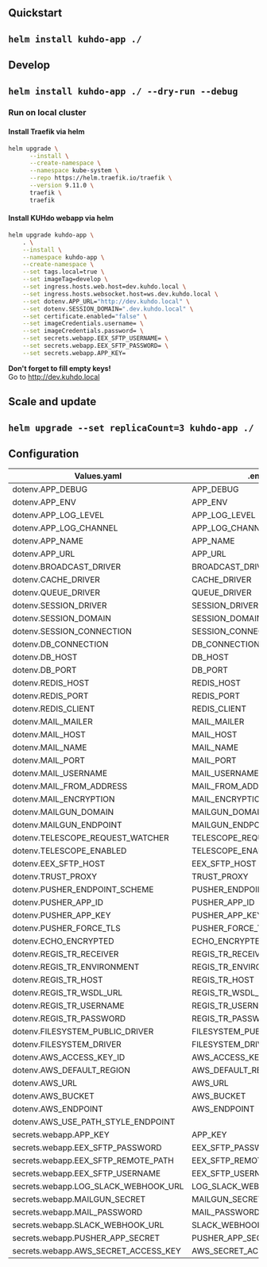 ## Quickstart  
``helm install kuhdo-app ./ ``  
---

## Develop  
``helm install kuhdo-app ./ --dry-run --debug``  
---
### Run on local cluster

#### Install Traefik via helm
```bash
helm upgrade \
      --install \
      --create-namespace \
      --namespace kube-system \
      --repo https://helm.traefik.io/traefik \
      --version 9.11.0 \
      traefik \
      traefik
```

#### Install KUHdo webapp via helm
```bash
helm upgrade kuhdo-app \
    . \
    --install \
    --namespace kuhdo-app \
    --create-namespace \
    --set tags.local=true \
    --set imageTag=develop \
    --set ingress.hosts.web.host=dev.kuhdo.local \
    --set ingress.hosts.websocket.host=ws.dev.kuhdo.local \
    --set dotenv.APP_URL="http://dev.kuhdo.local" \
    --set dotenv.SESSION_DOMAIN=".dev.kuhdo.local" \
    --set certificate.enabled="false" \
    --set imageCredentials.username= \
    --set imageCredentials.password= \
    --set secrets.webapp.EEX_SFTP_USERNAME= \
    --set secrets.webapp.EEX_SFTP_PASSWORD= \
    --set secrets.webapp.APP_KEY=
```
**Don't forget to fill empty keys!**  
Go to http://dev.kuhdo.local

## Scale and update

``helm upgrade --set replicaCount=3 kuhdo-app ./``  
---

## Configuration 
| Values.yaml | .env     |
| ------------|----------|
| dotenv.APP_DEBUG  | APP_DEBUG |
| dotenv.APP_ENV  | APP_ENV |
| dotenv.APP_LOG_LEVEL  | APP_LOG_LEVEL |
| dotenv.APP_LOG_CHANNEL  | APP_LOG_CHANNEL |
| dotenv.APP_NAME  | APP_NAME |
| dotenv.APP_URL  | APP_URL |
| dotenv.BROADCAST_DRIVER  | BROADCAST_DRIVER |
| dotenv.CACHE_DRIVER  | CACHE_DRIVER |
| dotenv.QUEUE_DRIVER  | QUEUE_DRIVER |
| dotenv.SESSION_DRIVER  | SESSION_DRIVER |
| dotenv.SESSION_DOMAIN  | SESSION_DOMAIN |
| dotenv.SESSION_CONNECTION  | SESSION_CONNECTION |
| dotenv.DB_CONNECTION  | DB_CONNECTION |
| dotenv.DB_HOST  | DB_HOST |
| dotenv.DB_PORT  | DB_PORT |
| dotenv.REDIS_HOST  | REDIS_HOST |
| dotenv.REDIS_PORT  | REDIS_PORT |
| dotenv.REDIS_CLIENT  | REDIS_CLIENT |
| dotenv.MAIL_MAILER  | MAIL_MAILER |
| dotenv.MAIL_HOST  | MAIL_HOST |
| dotenv.MAIL_NAME  | MAIL_NAME |
| dotenv.MAIL_PORT  | MAIL_PORT |
| dotenv.MAIL_USERNAME  | MAIL_USERNAME |
| dotenv.MAIL_FROM_ADDRESS  | MAIL_FROM_ADDRESS |
| dotenv.MAIL_ENCRYPTION  | MAIL_ENCRYPTION |
| dotenv.MAILGUN_DOMAIN  | MAILGUN_DOMAIN |
| dotenv.MAILGUN_ENDPOINT  | MAILGUN_ENDPOINT |
| dotenv.TELESCOPE_REQUEST_WATCHER  | TELESCOPE_REQUEST_WATCHER |
| dotenv.TELESCOPE_ENABLED  | TELESCOPE_ENABLED |
| dotenv.EEX_SFTP_HOST  | EEX_SFTP_HOST |
| dotenv.TRUST_PROXY  | TRUST_PROXY |
| dotenv.PUSHER_ENDPOINT_SCHEME  | PUSHER_ENDPOINT_SCHEME |
| dotenv.PUSHER_APP_ID  | PUSHER_APP_ID |
| dotenv.PUSHER_APP_KEY  | PUSHER_APP_KEY |
| dotenv.PUSHER_FORCE_TLS  | PUSHER_FORCE_TLS |
| dotenv.ECHO_ENCRYPTED  | ECHO_ENCRYPTED |
| dotenv.REGIS_TR_RECEIVER  | REGIS_TR_RECEIVER |
| dotenv.REGIS_TR_ENVIRONMENT  | REGIS_TR_ENVIRONMENT |
| dotenv.REGIS_TR_HOST  | REGIS_TR_HOST |
| dotenv.REGIS_TR_WSDL_URL  | REGIS_TR_WSDL_URL |
| dotenv.REGIS_TR_USERNAME  | REGIS_TR_USERNAME |
| dotenv.REGIS_TR_PASSWORD  | REGIS_TR_PASSWORD |
| dotenv.FILESYSTEM_PUBLIC_DRIVER | FILESYSTEM_PUBLIC_DRIVER |
| dotenv.FILESYSTEM_DRIVER | FILESYSTEM_DRIVER |
| dotenv.AWS_ACCESS_KEY_ID | AWS_ACCESS_KEY_ID |
| dotenv.AWS_DEFAULT_REGION | AWS_DEFAULT_REGION |
| dotenv.AWS_URL | AWS_URL |
| dotenv.AWS_BUCKET | AWS_BUCKET |
| dotenv.AWS_ENDPOINT | AWS_ENDPOINT |
| dotenv.AWS_USE_PATH_STYLE_ENDPOINT | 
| secrets.webapp.APP_KEY | APP_KEY |
| secrets.webapp.EEX_SFTP_PASSWORD | EEX_SFTP_PASSWORD |
| secrets.webapp.EEX_SFTP_REMOTE_PATH | EEX_SFTP_REMOTE_PATH |
| secrets.webapp.EEX_SFTP_USERNAME | EEX_SFTP_USERNAME |
| secrets.webapp.LOG_SLACK_WEBHOOK_URL | LOG_SLACK_WEBHOOK_URL |
| secrets.webapp.MAILGUN_SECRET | MAILGUN_SECRET |
| secrets.webapp.MAIL_PASSWORD | MAIL_PASSWORD |
| secrets.webapp.SLACK_WEBHOOK_URL | SLACK_WEBHOOK_URL |
| secrets.webapp.PUSHER_APP_SECRET | PUSHER_APP_SECRET |
| secrets.webapp.AWS_SECRET_ACCESS_KEY | AWS_SECRET_ACCESS_KEY |

